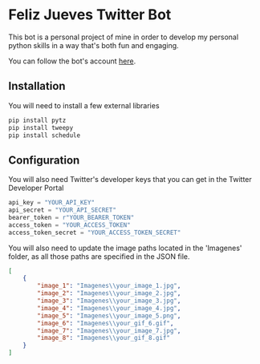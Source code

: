 # Feliz Jueves Twitter Bot
This bot is a personal project of mine in order to develop my personal python skills in a way that's both fun and engaging.

You can follow the bot's account [here](https://twitter.com/FelizJuevesBott).

## Installation
You will need to install a few external libraries
```bash
pip install pytz
pip install tweepy
pip install schedule
```

## Configuration
You will also need Twitter's developer keys that you can get in the Twitter Developer Portal 
```python
api_key = "YOUR_API_KEY"
api_secret = "YOUR_API_SECRET"
bearer_token = r"YOUR_BEARER_TOKEN"
access_token = "YOUR_ACCESS_TOKEN"
access_token_secret = "YOUR_ACCESS_TOKEN_SECRET"
```

You will also need to update the image paths located in the 'Imagenes' folder, as all those paths are specified in the JSON file.
```json
[
    {
        "image_1": "Imagenes\\your_image_1.jpg",
        "image_2": "Imagenes\\your_image_2.jpg",
        "image_3": "Imagenes\\your_image_3.jpg",
        "image_4": "Imagenes\\your_image_4.jpg",
        "image_5": "Imagenes\\your_image_5.png",
        "image_6": "Imagenes\\your_gif_6.gif",
        "image_7": "Imagenes\\your_image_7.jpg",
        "image_8": "Imagenes\\your_gif_8.gif"
    }
]
```
